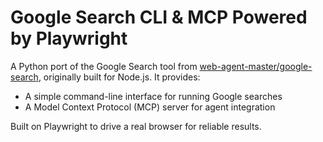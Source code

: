 # Google Search CLI & MCP Powered by Playwright

A Python port of the Google Search tool from [web-agent-master/google-search](https://github.com/web-agent-master/google-search), originally built for Node.js. It provides:

- A simple command-line interface for running Google searches
- A Model Context Protocol (MCP) server for agent integration

Built on Playwright to drive a real browser for reliable results.
